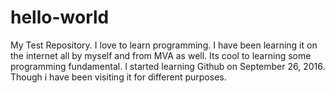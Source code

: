 # hello-world
My Test Repository.
I love to learn programming. I have been learning it on the internet all by myself and from MVA as well. Its cool to learning some programming fundamental.
I started learning Github on September 26, 2016. Though i have been visiting it for different purposes.
